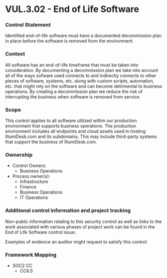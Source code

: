 # VUL.3.02 - End of Life Software



### Control Statement

Identified end-of-life software must have a documented decommission plan in place before the software is removed from the environment.

###  Context

All software has an end-of-life timeframe that must be taken into consideration. By documenting a decommission plan we take into account all of the ways sofware used connects to and indirectly connects to other pieces of software, systems, etc. along with custom scripts, automation, etc. that might rely on the software and can become detrimental to business operations. By creating a decommission plan we reduce the risk of interrupting the business when software is removed from service.

###  Scope

This control applies to all software utilized within our production environment that supports business operations. The production environment includes all endpoints and cloud assets used in hosting IllumiDesk.com and its subdomains. This may include third-party systems that support the business of IllumiDesk.com.

###  Ownership

* Control Owners:
  * Business Operations
* Process owner\(s\):
  * Infrastructure
  * Finance
  * Business Operations
  * IT Operations

###  Additional control information and project tracking

Non-public information relating to this security control as well as links to the work associated with various phases of project work can be found in the End of Life Software control issue.

Examples of evidence an auditor might request to satisfy this control:

###  Framework Mapping

* SOC2 CC
  * CC6.5

